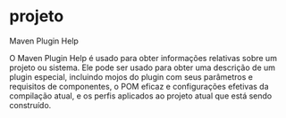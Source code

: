 projeto
=======
Maven Plugin Help

O Maven Plugin Help é usado para obter informações relativas sobre um projeto ou sistema. Ele pode ser usado para obter uma descrição de um plugin especial, incluindo mojos do plugin com seus parâmetros e requisitos de componentes, o POM eficaz e configurações efetivas da compilação atual, e os perfis aplicados ao projeto atual que está sendo construído.
